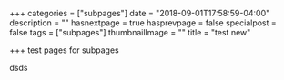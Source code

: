 +++
categories = ["subpages"]
date = "2018-09-01T17:58:59-04:00"
description = ""
hasnextpage = true
hasprevpage = false
specialpost = false
tags = ["subpages"]
thumbnailImage = ""
title = "test new"

+++
test pages for subpages

dsds